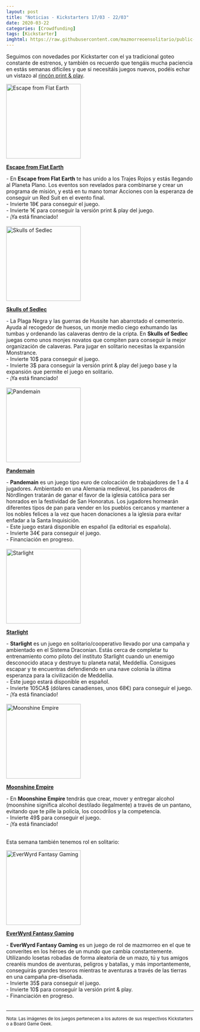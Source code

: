 ```yaml
---
layout: post
title: "Noticias - Kickstarters 17/03 - 22/03"
date: 2020-03-22
categories: [Crowdfunding]
tags: [Kickstarter]
imghtml: https://raw.githubusercontent.com/mazmorreoensolitario/public-images/master/crowdfunding/crowdfunding-20-0317-0322.jpg.jpg
---
```


Seguimos con novedades por Kickstarter con el ya tradicional goteo constante de 
estrenos, y también os recuerdo que tengáis mucha paciencia en estás semanas 
difíciles y que si necesitáis juegos nuevos, podéis echar un vistazo al [rincón 
print & play]({{site.baseurl}}/rincon-print-and-play/).

<div class="row">
    <div class="col-md-3">
        <img width="200" height="200"
            src="https://ksr-ugc.imgix.net/assets/028/398/950/8e7ea2769b719e5ad25e2f4e3da89f75_original.jpg?ixlib=rb-2.1.0&w=680&fit=max&v=1583940067&auto=format&frame=1&q=92&s=c5e52d49db56ce0f1dc1616036e529f7"
            class="img-thumbnail" alt="Escape from Flat Earth">
    </div>
    <div class="col-md-9">
        <p>
            <a target="_blank" 
                href="https://www.kickstarter.com/projects/ilovetoast/escape-from-flat-earth?ref=mazmorreoensolitario">
            <strong>Escape from Flat Earth</strong>
            </a>
        </p>
            - En <strong>Escape from Flat Earth</strong> te has unido a los
            Trajes Rojos y estás llegando al Planeta Plano. Los eventos son
            revelados para combinarse y crear un programa de misión, y está en
            tu mano tomar Acciones con la esperanza de conseguir un Red Suit en
            el evento final.
            <br>
            - Invierte 18€ para conseguir el juego.
            <br>
            - Invierte 1€ para conseguir la versión print & play del juego.
            <br>
           - ¡Ya está financiado!
    </div>
</div>
<br>

<div class="row">
    <div class="col-md-3">
        <img width="200" height="200"
            src="https://ksr-ugc.imgix.net/assets/028/454/672/790f08c76d124487777608522c3012bb_original.png?ixlib=rb-2.1.0&w=680&fit=max&v=1584445871&auto=format&frame=1&lossless=true&s=7dee11c02c985b5c5b55f7a50cfdbeea"
            class="img-thumbnail" alt="Skulls of Sedlec">
    </div>
    <div class="col-md-9">
        <p>
            <a target="_blank" 
                href="https://www.kickstarter.com/projects/239309591/skulls-of-sedlec?ref=mazmorreoensolitario">
            <strong>Skulls of Sedlec</strong>
            </a>
        </p>
            - La Plaga Negra y las guerras de Hussite han abarrotado el
            cementerio. Ayuda al recogedor de huesos, un monje medio ciego
            exhumando las tumbas y ordenando las calaveras dentro de la
            cripta. En <strong>Skulls of Sedlec</strong> juegas como unos
            monjes novatos que compiten para conseguir la mejor organización de
            calaveras. Para jugar en solitario necesitas la expansión
            Monstrance.
            <br>
            - Invierte 10$ para conseguir el juego.
            <br>
            - Invierte 3$ para conseguir la versión print & play del juego base
            y la expansión que permite el juego en solitario.
            <br>
           - ¡Ya está financiado!
    </div>
</div>
<br>

<div class="row">
    <div class="col-md-3">
        <img width="200" height="200"
            src="https://cf.geekdo-images.com/imagepage/img/-frKGWFye2YTHytSO1dk-UpbJj8=/fit-in/900x600/filters:no_upscale()/pic4935536.png"
            class="img-thumbnail" alt="Pandemain">
    </div>
    <div class="col-md-9">
        <p>
            <a target="_blank" 
                href="https://www.kickstarter.com/projects/amphoragames/pandemain-the-euro-style-game-about-medieval-bread-baking?ref=mazmorreoensolitario">
            <strong>Pandemain</strong>
            </a>
        </p>
            - <strong>Pandemain</strong> es un juego tipo euro de colocación de
            trabajadores de 1 a 4 jugadores. Ambientado en una Alemania
            medieval, los panaderos de Nördlingen tratarán de ganar el favor de
            la iglesia católica para ser honrados en la festividad de San
            Honoratus. Los jugadores hornearán diferentes tipos de pan para
            vender en los pueblos cercanos y mantener a los nobles felices a la
            vez que hacen donaciones a la iglesia para evitar enfadar a la
            Santa Inquisición.
            <br>
            - Este juego estará disponible en español (la editorial es
            española).
            <br>
            - Invierte 34€ para conseguir el juego.
            <br>
           - Financiación en progreso.
    </div>
</div>
<br>

<div class="row">
    <div class="col-md-3">
        <img width="200" height="200"
            src="https://ksr-ugc.imgix.net/assets/028/308/896/6202acc3330700a163321c0b423a30ab_original.png?ixlib=rb-2.1.0&w=680&fit=max&v=1583267860&auto=format&frame=1&lossless=true&s=b9e87f554ff0d6ae5b1de4fef29c04c5"
            class="img-thumbnail" alt="Starlight">
    </div>
    <div class="col-md-9">
        <p>
            <a target="_blank" 
                href="https://www.kickstarter.com/projects/mccaskellgames/starlight-2?ref=mazmorreoensolitario">
            <strong>Starlight</strong>
            </a>
        </p>
            - <strong>Starlight</strong> es un juego en solitario/cooperativo
            llevado por una campaña y ambientado en el Sistema Draconian. Estás
            cerca de completar tu entrenamiento como piloto del instituto
            Starlight cuando un enemigo desconocido ataca y destruye tu
            planeta natal, Meddellia. Consigues escapar y te encuentras
            defendiendo en una nave colonia la última esperanza para la
            civilización de Meddellia.
            <br>
            - Este juego estará disponible en español.
            <br>
            - Invierte 105CA$ (dólares canadienses, unos 68€) para conseguir el
            juego.
            <br>
           - ¡Ya está financiado!
    </div>
</div>
<br>

<div class="row">
    <div class="col-md-3">
        <img width="200" height="200"
            src="https://ksr-ugc.imgix.net/assets/028/435/366/71a60c67004b28ed7ed2a5954a854be4_original.jpg?ixlib=rb-2.1.0&w=680&fit=max&v=1584251672&auto=format&frame=1&q=92&s=353ebafe9a3d6d64ecf86be7437e1cb4"
            class="img-thumbnail" alt="Moonshine Empire">
    </div>
    <div class="col-md-9">
        <p>
            <a target="_blank" 
                href="https://www.kickstarter.com/projects/barrelagedgames/moonshine-empire?ref=mazmorreoensolitario">
            <strong>Moonshine Empire</strong>
            </a>
        </p>
            - En <strong>Moonshine Empire</strong> tendrás que crear, mover y
            entregar alcohol (moonshine significa alcohol destilado
            ilegalmente) a través de un pantano, evitando que te pille la
            policía, los cocodrilos y la competencia.
            <br>
            - Invierte 49$ para conseguir el juego.
            <br>
           - ¡Ya está financiado!
    </div>
</div>
<br>

Esta semana también tenemos rol en solitario:

<div class="row">
    <div class="col-md-3">
        <img width="200" height="200"
            src="https://ksr-ugc.imgix.net/assets/028/346/938/6fa16a7d57edd8f1e628bd416398377b_original.jpg?ixlib=rb-2.1.0&w=680&fit=max&v=1583520349&auto=format&frame=1&q=92&s=b47fdbe7b4e1e3452af2e2856082b260"
            class="img-thumbnail" alt="EverWyrd Fantasy Gaming">
    </div>
    <div class="col-md-9">
        <p>
            <a target="_blank" 
                href="https://www.kickstarter.com/projects/geekscollab/everwyrd-fantasy-gaming?ref=mazmorreoensolitario">
            <strong>EverWyrd Fantasy Gaming</strong>
            </a>
        </p>
            - <strong>EverWyrd Fantasy Gaming</strong> es un juego de rol de
            mazmorreo en el que te converites en los héroes de un mundo que
            cambia constantemente. Utilizando losetas robadas de forma
            aleatoria de un mazo, tú y tus amigos crearéis mundos de aventuras,
            peligros y batallas, y más importantemente, conseguirás grandes
            tesoros mientras te aventuras a través de las tierras en una
            campaña pre-diseñada.
            <br>
            - Invierte 35$ para conseguir el juego.
            <br>
            - Invierte 10$ para conseguir la versión print & play.
            <br>
           - Financiación en progreso.
    </div>
</div>
<br>

<hr>

<small>Nota: Las imágenes de los juegos pertenecen a los autores de sus
respectivos Kickstarters o a Board Game Geek.</small>
